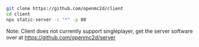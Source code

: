 ```sh
git clone https://github.com/openmc2d/client
cd client
npx static-server -c "*" -p 80
```
Note: Client does not currently support singleplayer, get the server software over at https://github.com/openmc2d/server